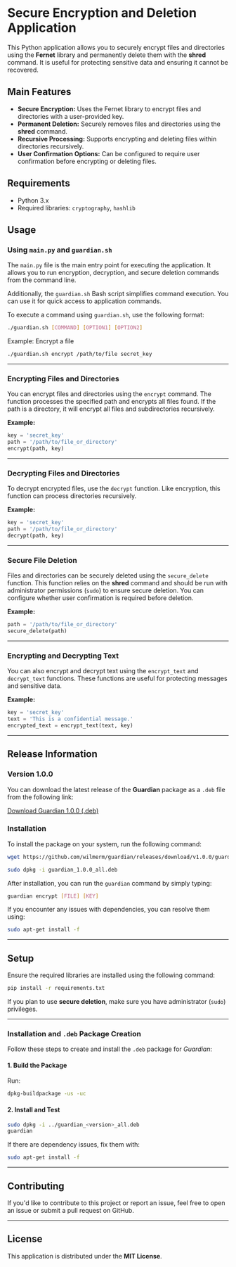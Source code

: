 # Secure Encryption and Deletion Application

This Python application allows you to securely encrypt files and directories using the **Fernet** library and permanently delete them with the **shred** command. It is useful for protecting sensitive data and ensuring it cannot be recovered.

## **Main Features**

- **Secure Encryption:** Uses the Fernet library to encrypt files and directories with a user-provided key.
- **Permanent Deletion:** Securely removes files and directories using the **shred** command.
- **Recursive Processing:** Supports encrypting and deleting files within directories recursively.
- **User Confirmation Options:** Can be configured to require user confirmation before encrypting or deleting files.

## **Requirements**

- Python 3.x
- Required libraries: `cryptography`, `hashlib`

## **Usage**

### **Using `main.py` and `guardian.sh`**

The `main.py` file is the main entry point for executing the application. It allows you to run encryption, decryption, and secure deletion commands from the command line.

Additionally, the `guardian.sh` Bash script simplifies command execution. You can use it for quick access to application commands.

To execute a command using `guardian.sh`, use the following format:

```sh
./guardian.sh [COMMAND] [OPTION1] [OPTION2]
```

Example: Encrypt a file

```sh
./guardian.sh encrypt /path/to/file secret_key
```

---

### **Encrypting Files and Directories**

You can encrypt files and directories using the `encrypt` command. The function processes the specified path and encrypts all files found. If the path is a directory, it will encrypt all files and subdirectories recursively.

**Example:**

```py
key = 'secret_key'
path = '/path/to/file_or_directory'
encrypt(path, key)
```

---

### **Decrypting Files and Directories**

To decrypt encrypted files, use the `decrypt` function. Like encryption, this function can process directories recursively.

**Example:**

```py
key = 'secret_key'
path = '/path/to/file_or_directory'
decrypt(path, key)
```

---

### **Secure File Deletion**

Files and directories can be securely deleted using the `secure_delete` function. This function relies on the **shred** command and should be run with administrator permissions (`sudo`) to ensure secure deletion. You can configure whether user confirmation is required before deletion.

**Example:**

```py
path = '/path/to/file_or_directory'
secure_delete(path)
```

---

### **Encrypting and Decrypting Text**

You can also encrypt and decrypt text using the `encrypt_text` and `decrypt_text` functions. These functions are useful for protecting messages and sensitive data.

**Example:**

```py
key = 'secret_key'
text = 'This is a confidential message.'
encrypted_text = encrypt_text(text, key)
```

---

## Release Information

### Version 1.0.0

You can download the latest release of the **Guardian** package as a `.deb` file from the following link:

[Download Guardian 1.0.0 (.deb)](https://github.com/wilmerm/guardian/releases/download/v1.0.0/guardian_1.0.0_all.deb)

### Installation

To install the package on your system, run the following command:

```bash
wget https://github.com/wilmerm/guardian/releases/download/v1.0.0/guardian_1.0.0_all.deb

sudo dpkg -i guardian_1.0.0_all.deb
```

After installation, you can run the `guardian` command by simply typing:

```bash
guardian encrypt [FILE] [KEY]
```

If you encounter any issues with dependencies, you can resolve them using:

```bash
sudo apt-get install -f
```

---

## **Setup**

Ensure the required libraries are installed using the following command:

```sh
pip install -r requirements.txt
```

If you plan to use **secure deletion**, make sure you have administrator (`sudo`) privileges.

---

### Installation and `.deb` Package Creation

Follow these steps to create and install the `.deb` package for *Guardian*:

#### 1. Build the Package
Run:
```bash
dpkg-buildpackage -us -uc
```

#### 2. Install and Test
```bash
sudo dpkg -i ../guardian_<version>_all.deb
guardian
```

If there are dependency issues, fix them with:
```bash
sudo apt-get install -f
```

---

## **Contributing**

If you'd like to contribute to this project or report an issue, feel free to open an issue or submit a pull request on GitHub.

---

## **License**

This application is distributed under the **MIT License**.